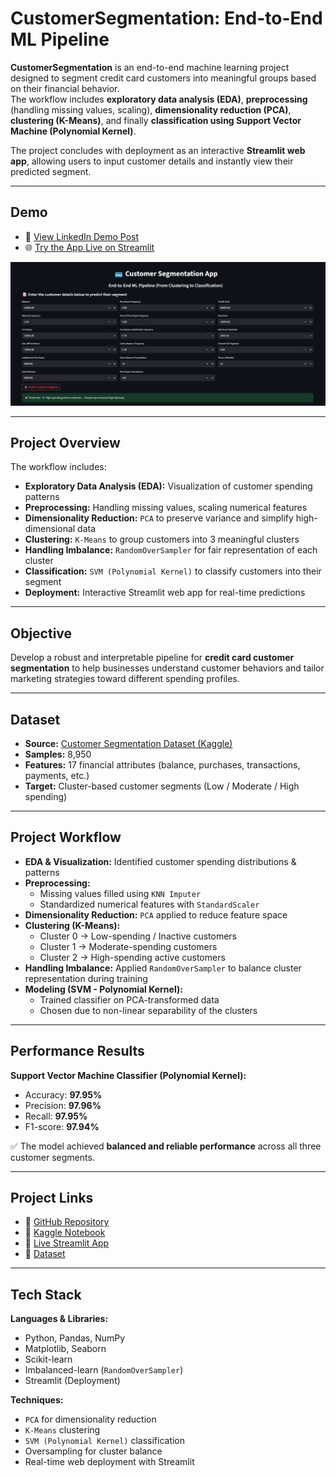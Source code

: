 # **CustomerSegmentation: End-to-End ML Pipeline**

**CustomerSegmentation** is an end-to-end machine learning project designed to segment credit card customers into meaningful groups based on their financial behavior.  
The workflow includes **exploratory data analysis (EDA)**, **preprocessing** (handling missing values, scaling), **dimensionality reduction (PCA)**, **clustering (K-Means)**, and finally **classification using Support Vector Machine (Polynomial Kernel)**.  

The project concludes with deployment as an interactive **Streamlit web app**, allowing users to input customer details and instantly view their predicted segment.  

---

## **Demo**

- 🎥 [View LinkedIn Demo Post](https://www.linkedin.com/posts/rawan-alwadeya-17948a305_machinelearning-customersegmentation-clustering-activity-7366848369752801280-4srU?utm_source=share&utm_medium=member_desktop&rcm=ACoAAE3YzG0BAZw48kimDDr_guvq8zXgSjDgk_I)  
- 🌐 [Try the App Live on Streamlit](https://customersegmentation-xt7vbctp6slquksrnvdk9t.streamlit.app/)  

![App Demo](https://github.com/rawan-alwadiya/CustomerSegmentation/blob/main/CustomerSegmentation.png)

---

## **Project Overview**

The workflow includes:  
- **Exploratory Data Analysis (EDA):** Visualization of customer spending patterns  
- **Preprocessing:** Handling missing values, scaling numerical features  
- **Dimensionality Reduction:** `PCA` to preserve variance and simplify high-dimensional data  
- **Clustering:** `K-Means` to group customers into 3 meaningful clusters  
- **Handling Imbalance:** `RandomOverSampler` for fair representation of each cluster  
- **Classification:** `SVM (Polynomial Kernel)` to classify customers into their segment  
- **Deployment:** Interactive Streamlit web app for real-time predictions  

---

## **Objective**

Develop a robust and interpretable pipeline for **credit card customer segmentation** to help businesses understand customer behaviors and tailor marketing strategies toward different spending profiles.  

---

## **Dataset**

- **Source:** [Customer Segmentation Dataset (Kaggle)](https://www.kaggle.com/datasets/mahnazarjmand/customer-segmentation)  
- **Samples:** 8,950  
- **Features:** 17 financial attributes (balance, purchases, transactions, payments, etc.)  
- **Target:** Cluster-based customer segments (Low / Moderate / High spending)  

---

## **Project Workflow**

- **EDA & Visualization:** Identified customer spending distributions & patterns  
- **Preprocessing:**  
  - Missing values filled using `KNN Imputer`  
  - Standardized numerical features with `StandardScaler`  
- **Dimensionality Reduction:** `PCA` applied to reduce feature space  
- **Clustering (K-Means):**  
  - Cluster 0 → Low-spending / Inactive customers  
  - Cluster 1 → Moderate-spending customers  
  - Cluster 2 → High-spending active customers  
- **Handling Imbalance:** Applied `RandomOverSampler` to balance cluster representation during training  
- **Modeling (SVM - Polynomial Kernel):**  
  - Trained classifier on PCA-transformed data  
  - Chosen due to non-linear separability of the clusters  

---

## **Performance Results**

**Support Vector Machine Classifier (Polynomial Kernel):**  
- Accuracy: **97.95%**  
- Precision: **97.96%**  
- Recall: **97.95%**  
- F1-score: **97.94%**  

✅ The model achieved **balanced and reliable performance** across all three customer segments.  

---

## **Project Links**

- 🔗 [GitHub Repository](https://github.com/rawan-alwadiya/CustomerSegmentation)  
- 🔗 [Kaggle Notebook](https://www.kaggle.com/code/rawanalwadeya/customersegmentation-end-to-end-ml-pipeline)  
- 🔗 [Live Streamlit App](https://customersegmentation-xt7vbctp6slquksrnvdk9t.streamlit.app/)  
- 🔗 [Dataset](https://www.kaggle.com/datasets/mahnazarjmand/customer-segmentation)  

---

## **Tech Stack**

**Languages & Libraries:**  
- Python, Pandas, NumPy  
- Matplotlib, Seaborn  
- Scikit-learn  
- Imbalanced-learn (`RandomOverSampler`)  
- Streamlit (Deployment)  

**Techniques:**  
- `PCA` for dimensionality reduction  
- `K-Means` clustering  
- `SVM (Polynomial Kernel)` classification  
- Oversampling for cluster balance  
- Real-time web deployment with Streamlit  
